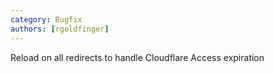 ```yaml
---
category: Bugfix
authors: [rgoldfinger]
---
```


Reload on all redirects to handle Cloudflare Access expiration 
